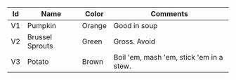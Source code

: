 | Id  | Name            | Color  | Comments                                 |
| --- | --------------- | ------ | ---------------------------------------- |
| V1  | Pumpkin         | Orange | Good in soup                             |
| V2  | Brussel Sprouts | Green  | Gross. Avoid                             |
| V3  | Potato          | Brown  | Boil 'em, mash 'em, stick 'em in a stew. |
